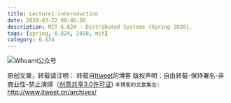 ```yaml
---
title: Lecture1-interoduction
date: 2020-03-22 00:46:50
description: MIT 6.824 - Distributed Systems (Spring 2020).
tags: [spring, 6.824, 2020, mit]
category: 6.824
---
```




![Whoami公众号](https://github.com/itweet/labs/raw/master/common/img/weixin_public.gif)

原创文章，转载请注明： 转载自[Itweet](http://www.itweet.cn)的博客
版权声明：自由转载-保持署名-非商业性-禁止演绎（[创意共享3.0许可证](https://creativecommons.org/licenses/by-nc-nd/3.0/deed.zh))
`本博客的文章集合:` http://www.itweet.cn/archives/